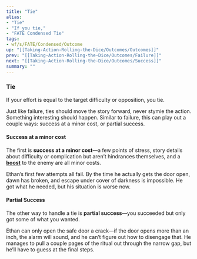 ```yaml
---
title: "Tie"
alias:
- "Tie"
- "If you tie,"
- "FATE Condensed Tie"
tags:
- wf/s/FATE/Condensed/Outcome
up: "[[Taking-Action-Rolling-the-Dice/Outcomes/Outcomes]]"
prev: "[[Taking-Action-Rolling-the-Dice/Outcomes/Failure]]"
next: "[[Taking-Action-Rolling-the-Dice/Outcomes/Success]]"
summary: ""
---
```

### Tie

If your effort is equal to the target difficulty or opposition, you tie.

Just like failure, ties should move the story forward, never stymie the action. Something interesting should happen. Similar to failure, this can play out a couple ways: success at a minor cost, or partial success.

#### Success at a minor cost

The first is **success at a minor cost**—a few points of stress, story details about difficulty or complication but aren’t hindrances themselves, and a **[boost](../../Aspects-and-Fate-Points/What-Kinds-of-Aspects-Are-There/Boosts.md)** to the enemy are all minor costs.

Ethan’s first few attempts all fail. By the time he actually gets the door open, dawn has broken, and escape under cover of darkness is impossible. He got what he needed, but his situation is worse now.

#### Partial Success

The other way to handle a tie is **partial success**—you succeeded but only got some of what you wanted.

Ethan can only open the safe door a crack—if the door opens more than an inch, the alarm will sound, and he can’t figure out how to disengage that. He manages to pull a couple pages of the ritual out through the narrow gap, but he’ll have to guess at the final steps.